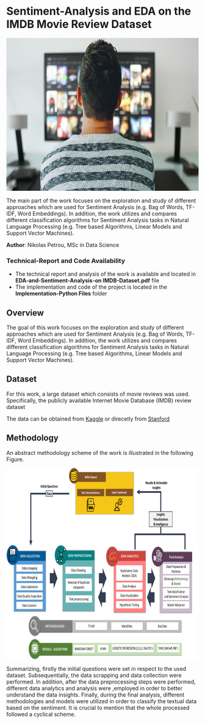 # Sentiment-Analysis and EDA on the IMDB Movie Review Dataset

<p align="center">
  <img src="https://github.com/nikopetr/EDA-and-Sentiment-Analysis-on-IMDB-Dataset/blob/main/tv-gcd05f2dbf_1920.jpg" width="800" height="400"/>
</p>

The main part of the work focuses on the exploration and study of different approaches which are used for Sentiment Analysis (e.g. Bag of Words, TF-IDF, Word Embeddings). In addition, the work utilizes and compares different classification algorithms for Sentiment Analysis tasks in Natural Language Processing (e.g. Tree based Algorithms, Linear Models and Support Vector Machines).

**Author**: Nikolas Petrou, MSc in Data Science


### Technical-Report and Code Availability

- The technical report and analysis of the work is available and located in **EDA-and-Sentiment-Analysis-on IMDB-Dataset.pdf** file
- The implementation and code of the project is located in the **Implementation-Python Files** folder


## Overview

The goal of this work focuses on the exploration and study of different approaches which are used for Sentiment Analysis (e.g. Bag of Words, TF-IDF, Word Embeddings). In addition, the work utilizes and compares different classification algorithms for Sentiment Analysis tasks in Natural Language Processing (e.g. Tree based Algorithms, Linear Models and Support Vector Machines).

## Dataset
For this work, a large dataset which consists of movie reviews was used. Specifically, the publicly available Internet Movie Database (IMDB) review dataset

The data can be obtained from [Kaggle](https://www.kaggle.com/lakshmi25npathi/imdb-dataset-of-50k-movie-reviews) or direcetly from [Stanford](https://ai.stanford.edu/)

## Methodology
An abstract methodology scheme of the work is illustrated in the following Figure.

<p align="center">
  <img src="https://github.com/nikopetr/EDA-and-Sentiment-Analysis-on-IMDB-Dataset/blob/main/methodology scheme.png" width="700" height="500"/>
</p>

Summarizing, firstly the initial questions were set in respect to the used dataset. Subsequentially, the data scrapping and data collection were performed. In addition, after the data preprocessing steps were performed, different data analytics and analysis were ,employed in order to better understand the data insights. Finally, during the final analysis, different methodologies and models were utilized in order to classify the textual data based on the sentiment. It is crucial to mention that the whole processed followed a cyclical scheme.
